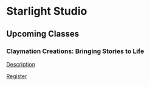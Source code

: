 # Starlight Studio

## Upcoming Classes

### Claymation Creations: Bringing Stories to Life 

[Description](pages/workshops/claymationcreations.md) 

[Register](https://www.paypal.com/ncp/payment/ZG7BYU3E3K6NC)
